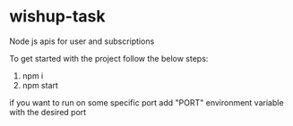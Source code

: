 # wishup-task
Node js apis for user and subscriptions

To get started with the project follow the below steps:

  1. npm i
  2. npm start
  
  
  if you want to run on some specific port add "PORT" environment variable with the desired port
